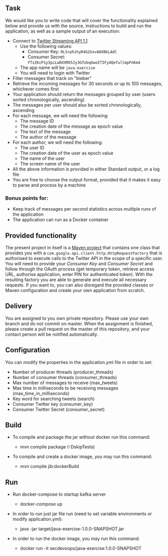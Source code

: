 
## Task ##

We would like you to write code that will cover the functionality explained below and provide us with the source, instructions to build and run the application, as well as a sample output of an execution:

+ Connect to [Twitter Streaming API 1.1](https://developer.twitter.com/en/docs/twitter-api/v1/tweets/filter-realtime/overview)
    * Use the following values:
        + Consumer Key: `RLSrphihyR4G2UxvA0XBkLAdl`
        + Consumer Secret: `FTz2KcP1y3pcLw0XXMX5Jy3GTobqUweITIFy4QefullmpPnKm4`
    * The app name will be `java-exercise`
    * You will need to login with Twitter
+ Filter messages that track on "bieber"
+ Retrieve the incoming messages for 30 seconds or up to 100 messages, whichever comes first
+ Your application should return the messages grouped by user (users sorted chronologically, ascending)
+ The messages per user should also be sorted chronologically, ascending
+ For each message, we will need the following:
    * The message ID
    * The creation date of the message as epoch value
    * The text of the message
    * The author of the message
+ For each author, we will need the following:
    * The user ID
    * The creation date of the user as epoch value
    * The name of the user
    * The screen name of the user
+ All the above information is provided in either Standard output, or a log file
+ You are free to choose the output format, provided that it makes it easy to parse and process by a machine

### __Bonus points for:__ ###

+ Keep track of messages per second statistics across multiple runs of the application
+ The application can run as a Docker container

## Provided functionality ##

The present project in itself is a [Maven project](http://maven.apache.org/) that contains one class that provides you with a `com.google.api.client.http.HttpRequestFactory` that is authorised to execute calls to the Twitter API in the scope of a specific user.
You will need to provide your _Consumer Key_ and _Consumer Secret_ and follow through the OAuth process (get temporary token, retrieve access URL, authorise application, enter PIN for authenticated token).
With the resulting factory you are able to generate and execute all necessary requests.
If you want to, you can also disregard the provided classes or Maven configuration and create your own application from scratch.

## Delivery ##

You are assigned to you own private repository. Please use your own branch and do not commit on master.
When the assignment is finished, please create a pull request on the master of this repository, and your contact person will be notified automatically. 

## Configuration ##
You can modify the properties in the application.yml file in order to set:
+ Number of producer threads (producer_threads)
+ Number of consumer threads (consumer_threads)
+ Max number of messages to receive (max_tweets)
+ Max time in milliseconds to be receiving messages (max_time_in_milliseconds)
+ Key word for searching tweets (search)
+ Consumer Twitter key (consumer_key)
+ Consumer Twitter Secret (consumer_secret)

## Build ##
+ To compile and package the jar without docker run this command:
  * mvn compile package (-DskipTests)

+ To compile and create a docker image, you may run this command:
  * mvn compile jib:dockerBuild 

## Run ##
+ Run docker-compose to startup kafka server
  * docker-compose up
  
+ In order to run just jar file run (need to set variable environments or modify application.yml): 
  * java -jar target/java-exercise-1.0.0-SNAPSHOT.jar

+ In order to run the docker image, you may run this command:
  * docker run  -it  secdevoops/java-exercise:1.0.0-SNAPSHOT
